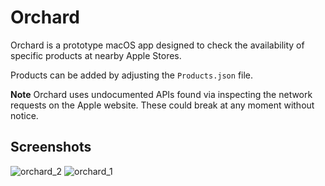 # Orchard

Orchard is a prototype macOS app designed to check the availability of specific products at nearby Apple Stores.

Products can be added by adjusting the `Products.json` file.

**Note** Orchard uses undocumented APIs found via inspecting the network requests on the Apple website. These could break at any moment without notice.


## Screenshots

![orchard_2](https://github.com/user-attachments/assets/299fde8b-3046-4f79-bf53-91872ed7489e)
![orchard_1](https://github.com/user-attachments/assets/1f9d9556-87e0-4bfa-8027-c44d64cfa2a9)
